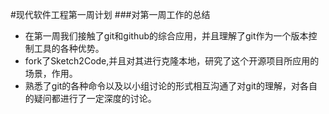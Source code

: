 #现代软件工程第一周计划
###对第一周工作的总结
* 在第一周我们接触了git和github的综合应用，并且理解了git作为一个版本控制工具的各种优势。
* fork了Sketch2Code,并且对其进行克隆本地，研究了这个开源项目所应用的场景，作用。
* 熟悉了git的各种命令以及以小组讨论的形式相互沟通了对git的理解，对各自的疑问都进行了一定深度的讨论。
